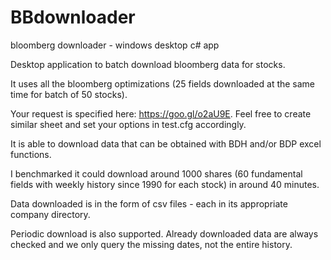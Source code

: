 # BBdownloader
bloomberg downloader - windows desktop c# app

Desktop application to batch download bloomberg data for stocks.

It uses all the bloomberg optimizations (25 fields downloaded at the same time for batch of 50 stocks).

Your request is specified here: https://goo.gl/o2aU9E.
Feel free to create similar sheet and set your options in test.cfg accordingly.

It is able to download data that can be obtained with BDH and/or BDP excel functions.

I benchmarked it could download around 1000 shares (60 fundamental fields with weekly history since 1990 for each stock) in around 40 minutes.

Data downloaded is in the form of csv files - each in its appropriate company directory.

Periodic download is also supported. Already downloaded data are always checked and we only query the missing dates, not the entire history.